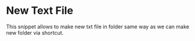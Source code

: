 # New Text File

This snippet allows to make new txt file in folder same way as we can make new folder via shortcut.